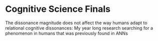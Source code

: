 # Cognitive Science Finals
 The dissonance magnitude does not affect the way humans adapt to relational cognitive dissonances:
 My year long research searching for a phenomenon in humans that was previously found in ANNs
